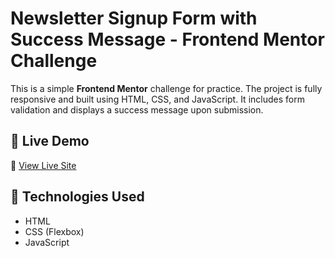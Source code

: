 # Newsletter Signup Form with Success Message - Frontend Mentor Challenge

This is a simple **Frontend Mentor** challenge for practice. The project is fully responsive and built using HTML, CSS, and JavaScript. It includes form validation and displays a success message upon submission.

## 🚀 Live Demo
🔗 [View Live Site](https://amitfrontend.github.io/Newsletter-signup-form-with-success-message/)

## 📌 Technologies Used
- HTML
- CSS (Flexbox)
- JavaScript
